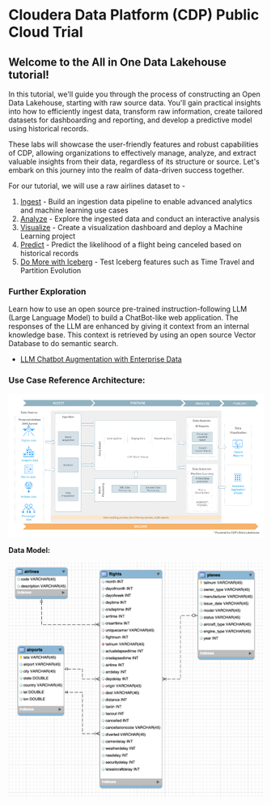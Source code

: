 # Cloudera Data Platform (CDP) Public Cloud Trial

## Welcome to the **All in One Data Lakehouse** tutorial! 

In this tutorial, we'll guide you through the process of constructing an Open Data Lakehouse, starting with raw source data. You'll gain practical insights into how to efficiently ingest data, transform raw information, create tailored datasets for dashboarding and reporting, and develop a predictive model using historical records.

These labs will showcase the user-friendly features and robust capabilities of CDP, allowing organizations to effectively manage, analyze, and extract valuable insights from their data, regardless of its structure or source. Let's embark on this journey into the realm of data-driven success together.

For our tutorial, we will use a raw airlines dataset to -

1. [Ingest](/01_ingest.md) - Build an ingestion data pipeline to enable advanced analytics and machine learning use cases
2. [Analyze](/02_analyze.md) - Explore the ingested data and conduct an interactive analysis
3. [Visualize](/03_visualize.md) - Create a visualization dashboard and deploy a Machine Learning project
4. [Predict](/04_predict.md) - Predict the likelihood of a flight being canceled based on historical records
5. [Do More with Iceberg](/05_iceberg.md) - Test Iceberg features such as Time Travel and Partition Evolution

### Further Exploration

Learn how to use an open source pre-trained instruction-following LLM (Large Language Model) to build a ChatBot-like web application. The responses of the LLM are enhanced by giving it context from an internal knowledge base. This context is retrieved by using an open source Vector Database to do semantic search.

- [LLM Chatbot Augmentation with Enterprise Data](llm_chatbot.md)

### Use Case Reference Architecture:

![CDP_One-Self_service_trial-use-case_development.png](images/CDP_One-Self_service_trial-use-case_development.png)

**Data Model:**

![airline_logistics_ERD.png](images/airline_logistics_ERD.png)
